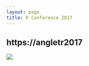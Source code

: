 ```yaml
---
layout: page
title: R Conference 2017
---
```


## https://angletr2017

![](/Users/liquetwe/Dropbox/WEB-SITE-BENOIT/benoit-liquet.github.io/rmarkdown-website-examples/FIG/Anglet-1.png)


